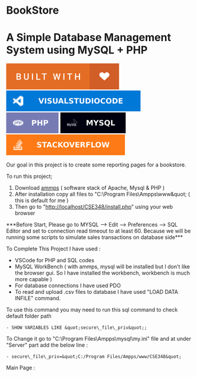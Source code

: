 # BookStore

# A Simple Database Management System using MySQL + PHP

![](https://github.com/bardakcib/resources/blob/main/badges/built-with-love.svg)       ![](https://github.com/bardakcib/resources/blob/main/badges/vscode.svg)       ![](https://github.com/bardakcib/resources/blob/main/badges/php.svg)       ![](https://github.com/bardakcib/resources/blob/main/badges/mysql.svg)       ![](https://github.com/bardakcib/resources/blob/main/badges/stackover.svg)



Our goal in this project is to create some reporting pages for a bookstore.

To run this project;

1. Download [ammps](https://ampps.com/) ( software stack of Apache, Mysql &amp; PHP )
2. After installation copy all files to &quot;C:\Program Files\Ampps\www\&quot; ( this is default for me )
3. Then go to &quot;[http://localhost/CSE348/install.php](http://localhost/CSE348/install.php)&quot; using your web browser

\*\*\*Before Start, Please go to MYSQL --> Edit --> Preferences --> SQL Editor and set to connection read timeout to at least 60. Because we will be running some scripts to simulate sales transactions on database side\*\*\*

To Complete This Project I have used :

- VSCode for PHP and SQL codes
- MySQL WorkBench ( with ammps, mysql will be installed but I don&#39;t like the browser gui. So I have installed the workbench, workbench is much more capable )
- For database connections I have used PDO
- To read and upload .csv files to database I have used &quot;LOAD DATA INFILE&quot; command.

To use this command you may need to run this sql command to check default folder path

    - SHOW VARIABLES LIKE &quot;secure\_file\_priv&quot;;

To Change it go to &quot;C:\Program Files\Ampps\mysql\my.ini&quot; file and at under &quot;Server&quot; part add the below line :

    - secure\_file\_priv=&quot;C:/Program Files/Ampps/www/CSE348&quot;

Main Page :
